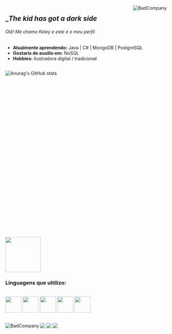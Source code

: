 <img align="right" alt="BadCompany" src="https://media.discordapp.net/attachments/570999936444006460/890361135407185930/a.jpg?width=200&height=200">

<link rel="stylesheet" href="https://cdn.jsdelivr.net/gh/devicons/devicon@v2.14.0/devicon.min.css">

## __The kid has got a dark side_
###### Olá! Me chamo Keley e este é o meu perfil

* **Atualmente aprendendo:**  Java | C# | MongoDB | PostgreSQL
* **Gostaria de auxilio em:**  NoSQL
* **Hobbies:** Ilustradora digital / tradicional
##
![Anurag's GitHub stats](https://github-readme-stats.vercel.app/api?username=BadCompany&theme=github_dark&show_icons=true)
<svg viewBox="0 0 128 128">
 <img height="110em" src="https://github-readme-stats.vercel.app/api/top-langs/?username=badcompany&layout=compact&langs_count=7&theme=discord_old_blurple"/>
</div>

### Linguagens que ultilizo: 
<div style="display: inline_block"><br>
<i class="devicon-python-plain"></i>
<img width=50&height=50 src="https://cdn.jsdelivr.net/gh/devicons/devicon/icons/python/python-plain.svg" />
<img width=50&height=50 src="https://cdn.jsdelivr.net/gh/devicons/devicon/icons/c/c-plain.svg" />
<img width=50&height=50 src="https://cdn.jsdelivr.net/gh/devicons/devicon/icons/cplusplus/cplusplus-plain.svg" />
<img width=50&height=50 src="https://cdn.jsdelivr.net/gh/devicons/devicon/icons/csharp/csharp-plain.svg" />
<img width=50&height=50 src="https://cdn.jsdelivr.net/gh/devicons/devicon/icons/java/java-plain.svg" />

##

<div> 
 <a href="https://BadCompany#2239" target="_blank"><img src="https://img.shields.io/badge/Discord-7289DA?style=for-the-badge&logo=discord&logoColor=white" target="_blank"></a> 
 <a href="https://instagram.com/keleysantos17" target="_blank"><img src="https://img.shields.io/badge/-Instagram-%23E4405F?style=for-the-badge&logo=instagram&logoColor=white" target="_blank"></a>
 <a href="https://www.linkedin.com/in/keley-jesus-dos-santos-287a85205" target="_blank"><img src="https://img.shields.io/badge/-LinkedIn-%230077B5?style=for-the-badge&logo=linkedin&logoColor=white" target="_blank"></a>
 <img align="left" alt="BadCompany" src="https://media.discordapp.net/attachments/570999936444006460/890758655375462470/aaa.jpg?width=980&height=160">

</div>
